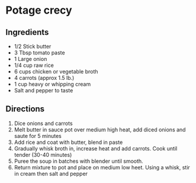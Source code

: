 Potage crecy
==========

Ingredients
----------
 * 1/2 Stick butter
 * 3 Tbsp tomato paste
 * 1 Large onion
 * 1/4 cup raw rice
 * 6 cups chicken or vegetable broth
 * 4 carrots (approx 1.5 lb.)
 * 1 cup heavy or whipping cream
 * Salt and pepper to taste

Directions
----------
 1. Dice onions and carrots
 2. Melt butter in sauce pot over medium high heat, add diced onions and saute for 5 minutes
 3. Add rice and coat with butter, blend in paste
 4. Gradually whisk broth in, increase heat and add carrots. Cook until tender (30-40 minutes)
 5. Puree the soup in batches with blender until smooth.
 6. Return mixture to pot and place on medium low heet. Using a whisk, stir in cream then salt and pepper
